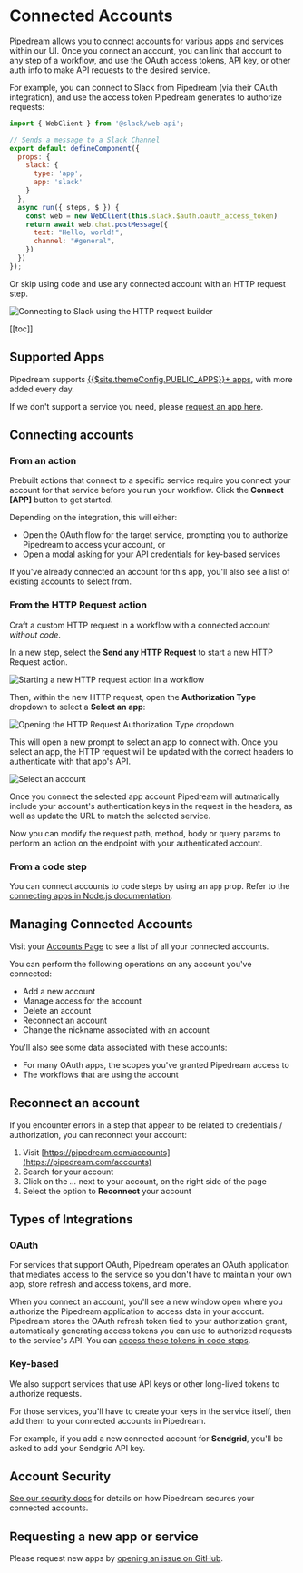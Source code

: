 # Connected Accounts

<VideoPlayer title="Connecting accounts to Pipedream" url="https://www.youtube.com/embed/xmDD1wRWnp0" />

Pipedream allows you to connect accounts for various apps and services within our UI. Once you connect an account, you can link that account to any step of a workflow, and use the OAuth access tokens, API key, or other auth info to make API requests to the desired service.

For example, you can connect to Slack from Pipedream (via their OAuth integration), and use the access token Pipedream generates to authorize requests:

```javascript
import { WebClient } from '@slack/web-api';

// Sends a message to a Slack Channel
export default defineComponent({
  props: {
    slack: {
      type: 'app',
      app: 'slack'
    }
  },
  async run({ steps, $ }) {
    const web = new WebClient(this.slack.$auth.oauth_access_token)
    return await web.chat.postMessage({
      text: "Hello, world!",
      channel: "#general",
    })
  })
});
```

Or skip using code and use any connected account with an HTTP request step.

![Connecting to Slack using the HTTP request builder](https://res.cloudinary.com/pipedreamin/image/upload/v1673535786/docs/CleanShot_2023-01-12_at_10.02.47_xkv0ac.gif)


[[toc]]

## Supported Apps

Pipedream supports [{{$site.themeConfig.PUBLIC_APPS}}+ apps](https://pipedream.com/apps), with more added every day.

If we don't support a service you need, please [request an app here](#requesting-a-new-app-or-service).

## Connecting accounts

### From an action

Prebuilt actions that connect to a specific service require you connect your account for that service before you run your workflow. Click the **Connect [APP]** button to get started.

Depending on the integration, this will either:

- Open the OAuth flow for the target service, prompting you to authorize Pipedream to access your account, or
- Open a modal asking for your API credentials for key-based services

If you've already connected an account for this app, you'll also see a list of existing accounts to select from.

### From the HTTP Request action

Craft a custom HTTP request in a workflow with a connected account _without code_.

In a new step, select the **Send any HTTP Request** to start a new HTTP Request action.

![Starting a new HTTP request action in a workflow](https://res.cloudinary.com/pipedreamin/image/upload/v1672947285/docs/CleanShot_2023-01-05_at_14.34.25_wi8rcc.png)

Then, within the new HTTP request, open the **Authorization Type** dropdown to select a **Select an app**:

![Opening the HTTP Request Authorization Type dropdown](https://res.cloudinary.com/pipedreamin/image/upload/v1673535917/docs/CleanShot_2023-01-12_at_10.05.02_vmttbf.png)

This will open a new prompt to select an app to connect with. Once you select an app, the HTTP request will be updated with the correct headers to authenticate with that app's API.

![Select an account](https://res.cloudinary.com/pipedreamin/image/upload/v1673536044/docs/CleanShot_2023-01-12_at_10.07.06_rejzyy.gif)

Once you connect the selected app account Pipedream will autmatically include your account's authentication keys in the request in the headers, as well as update the URL to match the selected service.

Now you can modify the request path, method, body or query params to perform an action on the endpoint with your authenticated account.

### From a code step

You can connect accounts to code steps by using an `app` prop. Refer to the [connecting apps in Node.js documentation](/code/nodejs/auth/).


## Managing Connected Accounts

Visit your [Accounts Page](https://pipedream.com/accounts) to see a list of all your connected accounts.

You can perform the following operations on any account you've connected:

- Add a new account
- Manage access for the account
- Delete an account
- Reconnect an account
- Change the nickname associated with an account

You'll also see some data associated with these accounts:

- For many OAuth apps, the scopes you've granted Pipedream access to
- The workflows that are using the account

## Reconnect an account

If you encounter errors in a step that appear to be related to credentials / authorization, you can reconnect your account:

1. Visit [https://pipedream.com/accounts](https://pipedream.com/accounts)
2. Search for your account
3. Click on the *...* next to your account, on the right side of the page
4. Select the option to **Reconnect** your account

## Types of Integrations

### OAuth

For services that support OAuth, Pipedream operates an OAuth application that mediates access to the service so you don't have to maintain your own app, store refresh and access tokens, and more.

When you connect an account, you'll see a new window open where you authorize the Pipedream application to access data in your account. Pipedream stores the OAuth refresh token tied to your authorization grant, automatically generating access tokens you can use to authorized requests to the service's API. You can [access these tokens in code steps](/code/nodejs/auth/).

### Key-based

We also support services that use API keys or other long-lived tokens to authorize requests.

For those services, you'll have to create your keys in the service itself, then add them to your connected accounts in Pipedream.

For example, if you add a new connected account for **Sendgrid**, you'll be asked to add your Sendgrid API key.

## Account Security

[See our security docs](/privacy-and-security/#third-party-oauth-grants-api-keys-and-environment-variables) for details on how Pipedream secures your connected accounts.

## Requesting a new app or service

Please request new apps by [opening an issue on GitHub](https://github.com/PipedreamHQ/pipedream/issues/new?assignees=&labels=app%2C+enhancement&template=app---service-integration.md&title=%5BAPP%5D).

<Footer />
